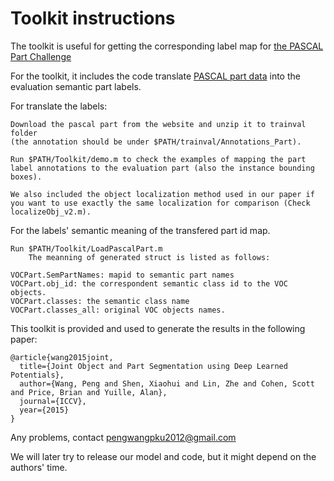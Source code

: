 # Toolkit instructions

The toolkit is useful for getting the corresponding label map for [the PASCAL Part Challenge](http://www.stat.ucla.edu/~xiaochen.lian/paspart_challenge/index.html)

For the toolkit, it includes the code translate [PASCAL part data](http://www.stat.ucla.edu/~xianjie.chen/pascal_part_dataset/pascal_part.html) into the evaluation semantic part labels. 


For translate the labels: 

 	Download the pascal part from the website and unzip it to trainval folder 
 	(the annotation should be under $PATH/trainval/Annotations_Part). 
 	
	Run $PATH/Toolkit/demo.m to check the examples of mapping the part label annotations to the evaluation part (also the instance bounding boxes). 

	We also included the object localization method used in our paper if you want to use exactly the same localization for comparison (Check localizeObj_v2.m).

For the labels' semantic meaning of the transfered part id map. 

	Run $PATH/Toolkit/LoadPascalPart.m
        The meanning of generated struct is listed as follows: 

	VOCPart.SemPartNames: mapid to semantic part names 
	VOCPart.obj_id: the correspondent semantic class id to the VOC objects. 
	VOCPart.classes: the semantic class name 
	VOCPart.classes_all: original VOC objects names. 

This toolkit is provided and used to generate the results in the following paper: 

	@article{wang2015joint,
	  title={Joint Object and Part Segmentation using Deep Learned Potentials},
	  author={Wang, Peng and Shen, Xiaohui and Lin, Zhe and Cohen, Scott and Price, Brian and Yuille, Alan},
	  journal={ICCV},
	  year={2015}
	}

Any problems,  contact pengwangpku2012@gmail.com 

We will later try to release our model and code, but it might depend on the authors' time. 

